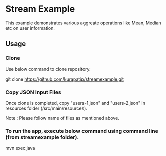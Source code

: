 

# Stream Example
This example demonstrates various aggreate operations like Mean, Median etc on user information.


## Usage

### Clone 
Use below command to clone repository.

git clone https://github.com/kurapatip/streamexample.git

### Copy JSON Input Files
Once clone is completed, copy "users-1.json" and "users-2.json" in resources folder (/src/main/resources).

Note : Please follow name of files as mentioned above.

### To run the app, execute below command using command line (from streamexample folder).
mvn exec:java
